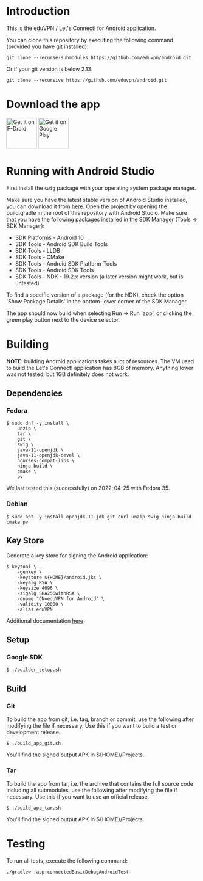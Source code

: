 # Introduction

This is the eduVPN / Let's Connect! for Android application.

You can clone this repository by executing the following command (provided you have git installed):
    
    git clone --recurse-submodules https://github.com/eduvpn/android.git

Or if your git version is below 2.13:

    git clone --recursive https://github.com/eduvpn/android.git

# Download the app

[<img src="https://fdroid.gitlab.io/artwork/badge/get-it-on.png"
     alt="Get it on F-Droid"
     height="80">](https://f-droid.org/packages/nl.eduvpn.app/)
[<img src="https://play.google.com/intl/en_us/badges/images/generic/en-play-badge.png"
     alt="Get it on Google Play"
     height="80">](https://play.google.com/store/apps/details?id=nl.eduvpn.app)

# Running with Android Studio

First install the `swig` package with your operating system package manager.

Make sure you have the latest stable version of Android Studio installed, you can download it from [here](https://developer.android.com/studio).
Open the project by opening the build.gradle in the root of this repository with Android Studio.
Make sure that you have the following packages installed in the SDK Manager (Tools -> SDK Manager):
* SDK Platforms - Android 10
* SDK Tools - Android SDK Build Tools
* SDK Tools - LLDB
* SDK Tools - CMake
* SDK Tools - Android SDK Platform-Tools
* SDK Tools - Android SDK Tools
* SDK Tools - NDK - 19.2.x version (a later version might work, but is untested)

To find a specific version of a package (for the NDK), check the option 'Show Package Details'
in the bottom-lower corner of the SDK Manager.

The app should now build when selecting Run -> Run 'app', or clicking the green play button next
to the device selector.

# Building

**NOTE**: building Android applications takes a lot of resources. The VM used
to build the Let's Connect! application has 8GB of memory. Anything lower was
not tested, but 1GB definitely does not work.

## Dependencies

### Fedora

    $ sudo dnf -y install \
        unzip \
        tar \
        git \
        swig \
        java-11-openjdk \
        java-11-openjdk-devel \
        ncurses-compat-libs \
        ninja-build \
        cmake \
	    pv

We last tested this (successfully) on 2022-04-25 with Fedora 35.

### Debian

    $ sudo apt -y install openjdk-11-jdk git curl unzip swig ninja-build cmake pv

## Key Store

Generate a key store for signing the Android application:

    $ keytool \
        -genkey \
        -keystore ${HOME}/android.jks \
        -keyalg RSA \
        -keysize 4096 \
        -sigalg SHA256withRSA \
        -dname "CN=eduVPN for Android" \
        -validity 10000 \
        -alias eduVPN

Additional documentation 
[here](https://developer.android.com/studio/publish/app-signing#signing-manually).

## Setup

### Google SDK

    $ ./builder_setup.sh

## Build

### Git

To build the app from git, i.e. tag, branch or commit, use the following after 
modifying the file if necessary. Use this if you want to build a test or 
development release.

    $ ./build_app_git.sh

You'll find the signed output APK in ${HOME}/Projects.

### Tar

To build the app from tar, i.e. the archive that contains the full source code
including all submodules, use the following after modifying the file if 
necessary. Use this if you want to use an official release.

    $ ./build_app_tar.sh

You'll find the signed output APK in ${HOME}/Projects.

# Testing

To run all tests, execute the following command:

```bash
./gradlew :app:connectedBasicDebugAndroidTest
```
